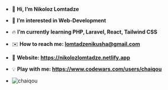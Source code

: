 - 👋 <strong> Hi, I’m Nikoloz Lomtadze </strong>
- 👀 <strong> I’m interested in Web-Development  </strong>
- 🔥 <strong> I’m currently learning PHP, Laravel, React, Tailwind CSS  </strong>
- ✉️  <strong> How to reach me: lomtadzenikusha@gmail.com  </strong>
- 💛 <strong> Website: https://nikolozlomtadze.netlify.app  </strong>
- 💡 <strong> Play with me: https://www.codewars.com/users/chaiqou  </strong>

- <center><p><img align="left" src="https://github-readme-stats.vercel.app/api/top-langs?username=chaiqou&show_icons=true&locale=en&layout=compact" alt="chaiqou" /></p></center>





